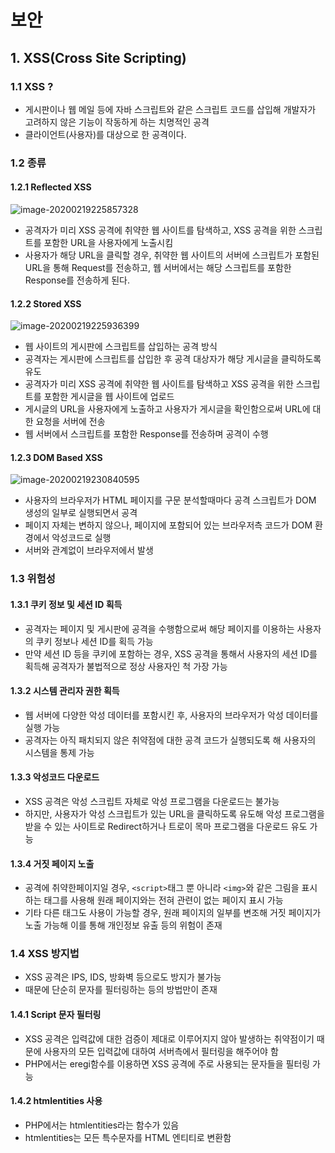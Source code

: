 # 보안

## 1. XSS(Cross Site Scripting)

### 1.1 XSS ?

- 게시판이나 웹 메일 등에 자바 스크립트와 같은 스크립트 코드를 삽입해 개발자가 고려하지 않은 기능이 작동하게 하는 치명적인 공격
- 클라이언트(사용자)를 대상으로 한 공격이다.

### 1.2 종류

#### 1.2.1 Reflected XSS

![image-20200219225857328](C:\Users\STU\AppData\Roaming\Typora\typora-user-images\image-20200219225857328.png)

- 공격자가 미리 XSS 공격에 취약한 웹 사이트를 탐색하고, XSS 공격을 위한 스크립트를 포함한 URL을 사용자에게 노출시킴
- 사용자가 해당 URL을 클릭할 경우, 취약한 웹 사이트의 서버에 스크립트가 포함된 URL을 통해 Request를 전송하고, 웹 서버에서는 해당 스크립트를 포함한 Response를 전송하게 된다.

#### 1.2.2 Stored XSS

![image-20200219225936399](C:\Users\STU\AppData\Roaming\Typora\typora-user-images\image-20200219225936399.png)

- 웹 사이트의 게시판에 스크립트를 삽입하는 공격 방식
- 공격자는 게시판에 스크립트를 삽입한 후 공격 대상자가 해당 게시글을 클릭하도록 유도
- 공격자가 미리 XSS 공격에 취약한 웹 사이트를 탐색하고 XSS 공격을 위한 스크립트를 포함한 게시글을 웹 사이트에 업로드
- 게시글의 URL을 사용자에게 노출하고 사용자가 게시글을 확인함으로써 URL에 대한 요청을 서버에 전송
- 웹 서버에서 스크립트를 포함한 Response를 전송하며 공격이 수행

#### 1.2.3 DOM Based XSS

![image-20200219230840595](C:\Users\STU\AppData\Roaming\Typora\typora-user-images\image-20200219230840595.png)

- 사용자의 브라우저가 HTML 페이지를 구문 분석할때마다 공격 스크립트가 DOM 생성의 일부로 실행되면서 공격
- 페이지 자체는 변하지 않으나, 페이지에 포함되어 있는 브라우저측 코드가 DOM 환경에서 악성코드로 실행
- 서버와 관계없이 브라우저에서 발생

### 1.3 위험성

#### 1.3.1 쿠키 정보 및 세션 ID 획득

- 공격자는 페이지 및 게시판에 공격을 수행함으로써 해당 페이지를 이용하는 사용자의 쿠키 정보나 세션 ID를 획득 가능
- 만약 세션 ID 등을 쿠키에 포함하는 경우, XSS 공격을 통해서 사용자의 세션 ID를 획득해 공격자가 불법적으로 정상 사용자인 척 가장 가능

#### 1.3.2 시스템 관리자 권한 획득

- 웹 서버에 다양한 악성 데이터를 포함시킨 후, 사용자의 브라우저가 악성 데이터를 실행 가능
- 공격자는 아직 패치되지 않은 취약점에 대한 공격 코드가 실행되도록 해 사용자의 시스템을 통제 가능

#### 1.3.3 악성코드 다운로드

- XSS 공격은 악성 스크립트 자체로 악성 프로그램을 다운로드는 불가능
- 하지만, 사용자가 악성 스크립트가 있는 URL을 클릭하도록 유도해 악성 프로그램을  받을  수 있는 사이트로 Redirect하거나 트로이 목마 프로그램을 다운로드 유도 가능

#### 1.3.4 거짓 페이지 노출

- 공격에 취약한페이지일 경우, `<script>`태그 뿐 아니라 `<img>`와 같은 그림을 표시하는 태그를 사용해 원래 페이지와는 전혀 관련이 없는 페이지 표시 가능
- 기타 다른 태그도 사용이 가능할 경우, 원래 페이지의 일부를 변조해 거짓 페이지가 노출 가능해 이를 통해 개인정보 유출 등의 위험이 존재

### 1.4 XSS 방지법

- XSS 공격은 IPS, IDS, 방화벽 등으로도 방지가 불가능
- 때문에 단순히 문자를 필터링하는 등의 방법만이 존재

#### 1.4.1 Script 문자 필터링

- XSS 공격은 입력값에 대한 검증이 제대로 이루어지지 않아 발생하는 취약점이기 때문에 사용자의 모든 입력값에 대하여 서버측에서 필터링을 해주어야 함
- PHP에서는 eregi함수를 이용하면 XSS 공격에 주로 사용되는 문자들을 필터링 가능

#### 1.4.2 htmlentities 사용

- PHP에서는 htmlentities라는 함수가 있음
- htmlentities는 모든 특수문자를 HTML 엔티티로 변환함
